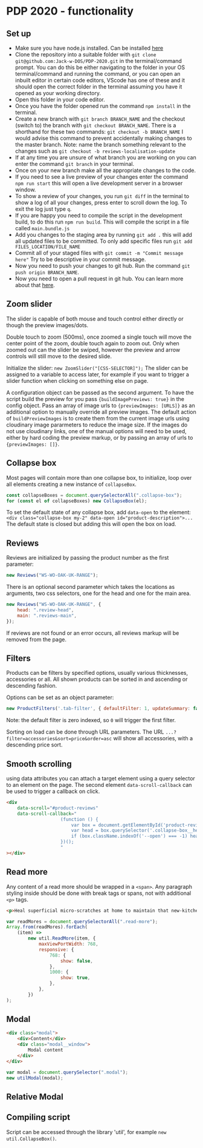 # PDP 2020 - functionality

## Set up
- Make sure you have node.js installed. Can be installed [here](https://nodejs.org/en/)
- Clone the repository into a suitable folder with `git clone git@github.com:Jack-w-DOS/PDP-2020.git` in the terminal/command prompt. You can do this be either navigating to the folder in your OS terminal/command and running the command, or you can open an inbuilt editor in certain code editors, VScode has one of these and it should open the correct folder in the terminal assuming you have it opened as your working directory.
- Open this folder in your code editor.
- Once you have the folder opened run the command `npm install` in the terminal.
- Create a new branch with `git branch BRANCH_NAME` and the checkout (switch to) the branch with `git checkout BRANCH_NAME`. There is a shorthand for these two commands: `git checkout -b BRANCH_NAME` I would advise this command to prevent accidentally making changes to the master branch. Note: name the branch something relevant to the changes such as `git checkout -b reviews-localisation-update`
- If at any time you are unsure of what branch you are working on you can enter the command `git branch` in your terminal.
- Once on your new branch make all the appropriate changes to the code.
- If you need to see a live preview of your changes enter the command `npm run start` this will open a live development server in a browser window.
- To show a review of your changes, you run `git diff` in the terminal to show a log of all your changes, press enter to scroll down the log. To exit the log just type `q`.
- If you are happy you need to compile the script in the development build, to do this run `npm run build`. This will compile the script in a file called `main.bundle.js`
- Add you changes to the staging area by running `git add .` this will add all updated files to be committed. To only add specific files run `git add FILES_LOCATION/FILE_NAME`
- Commit all of your staged files with `git commit -m "Commit message here"` Try to be descriptive in your commit message.
- Now you need to push your changes to git hub. Run the command `git push origin BRANCH_NAME`.
- Now you need to open a pull request in git hub. You can learn more about that [here](https://docs.github.com/en/github/collaborating-with-issues-and-pull-requests/about-pull-requests).

## Zoom slider

The slider is capable of both mouse and touch control either directly or though the preview images/dots.

Double touch to zoom (500ms), once zoomed a single touch will move the center point of the zoom, double touch again to zoom out.
Only when zoomed out can the slider be swiped, however the preview and arrow controls will still move to the desired slide.

Initialize the slider:
`new ZoomSlider("[CSS-SELECTOR]");`
The slider can be assigned to a variable to access later, for example if you want to trigger a slider function when clicking on something else on page.

A configuration object can be passed as the second argument.
To have the script build the preview for you pass `{buildImagePreviews: true}` in the config object.
Pass an array of image urls to `{previewImages: [URLS]}` as an additional option to manually override all preview images.
The default action of `buildPreviewImages` is to create them from the current image urls using cloudinary image pararmeters to reduce the image size. If the images do not use cloudinary links, one of the manual options will need to be used, either by hard coding the preview markup, or by passing an array of urls to `{previewImages: []}`.

## Collapse box

Most pages will contain more than one collapse box, to initialize, loop over all elements creating a new instance of `collapseBox`.

```js
const collapseBoxes = document.querySelectorAll(".collapse-box");
for (const el of collapseBoxes) new CollapseBox(el);
```

To set the default state of any collapse box, add `data-open` to the element:
`<div class="collapse-box my-2" data-open id="product-description">...`
The default state is closed but adding this will open the box on load.

## Reviews

Reviews are initialized by passing the product number as the first parameter:

```js
new Reviews("WS-WO-OAK-UK-RANGE");
```

There is an optional second parameter which takes the locations as arguments, two css selectors, one for the head and one for the main area.

```js
new Reviews("WS-WO-OAK-UK-RANGE", {
    head: ".review-head",
    main: ".reviews-main",
});
```

If reviews are not found or an error occurs, all reviews markup will be removed from the page.

## Filters

Products can be filters by specified options, usually various thicknesses, accessories or all. All shown products can be sorted in and ascending or descending fashion.

Options can be set as an object parameter:
```js
new ProductFilters('.tab-filter', { defaultFilter: 1, updateSummary: false} )
```

Note: the default filter is zero indexed, so `0` will trigger the first filter.

Sorting on load can be done through URL parameters. The URL `...?filter=accessories&sort=price&order=asc` will show all accessories, with a descending price sort.

## Smooth scrolling

using data attributes you can attach a target element using a query selector to an element on the page. The second element `data-scroll-callback` can be used to trigger a callback on click.

```html
<div
    data-scroll="#product-reviews"
    data-scroll-callback="
                    (function () {
                        var box = document.getElementById('product-reviews');
                        var head = box.querySelector('.collapse-box__head');
                        if (box.className.indexOf('--open') === -1) head.click();
                    })();
                    "
></div>
```

## Read more

Any content of a read more should be wrapped in a `<span>`. Any paragraph styling inside should be done with break tags or spans, not with additional `<p>` tags.

```html
<p>Heal superficial micro-scratches at home to maintain that new-kitchen look. <span class="read-more"> <span class="d-block" style="margin-bottom:16px;"></span>FENIX NTM&reg; can recover from superficial micro-scratches. FENIX NTM&reg; is also highly resistant to UV light and household cleaning agents, maintaining the colour - meaning it is an investment in the future of your kitchen.</span></p>
```

```js
var readMores = document.querySelectorAll(".read-more");
Array.from(readMores).forEach(
    (item) =>
        new util.ReadMore(item, {
            maxViewPortWidth: 768,
            responsive: {
                768: {
                    show: false,
                },
                1000: {
                    show: true,
                },
            },
        })
);
```

## Modal
```html
<div class="modal">
    <div>Content</div>
    <div class="modal__window">
        Modal content
    </div>
</div>
```
```js
var modal = document.querySelector(".modal");
new utilModal(modal);
```

## Relative Modal

## Compiling script

Script can be accessed through the library 'util', for example `new util.CollapseBox()`.
